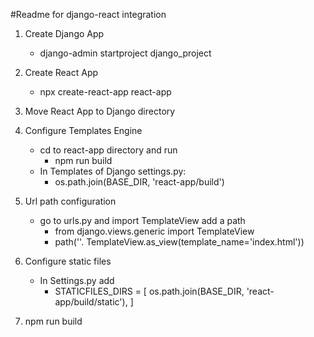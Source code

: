 #Readme for django-react integration

1. Create Django App
    - django-admin startproject django_project

2. Create React App
    - npx create-react-app react-app

3. Move React App to Django directory

4. Configure Templates Engine
    - cd to react-app directory and run
        - npm run build
    - In Templates of Django settings.py:
        - os.path.join(BASE_DIR, 'react-app/build')

5. Url path configuration
    - go to urls.py and import TemplateView add a path 
        - from django.views.generic import TemplateView
        - path(''. TemplateView.as_view(template_name='index.html'))

6. Configure static files
    - In Settings.py add
        - STATICFILES_DIRS = [
            os.path.join(BASE_DIR, 'react-app/build/static'),
        ]

7. npm run build